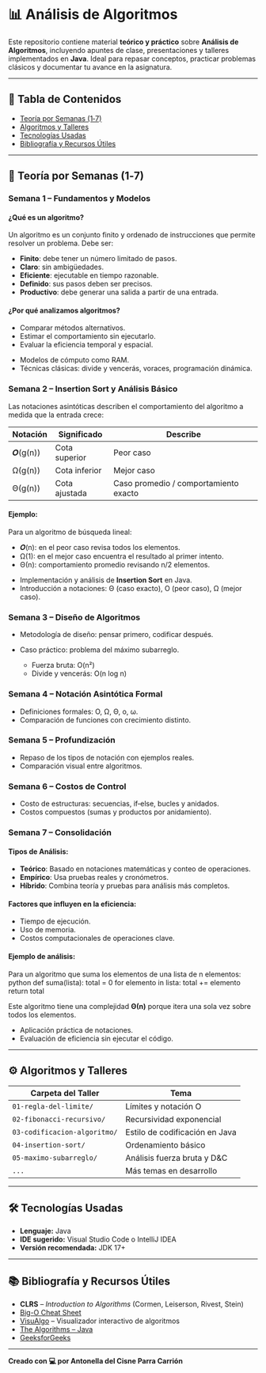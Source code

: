 # 📊 Análisis de Algoritmos

Este repositorio contiene material **teórico y práctico** sobre **Análisis de Algoritmos**, incluyendo apuntes de clase, presentaciones y talleres implementados en **Java**. Ideal para repasar conceptos, practicar problemas clásicos y documentar tu avance en la asignatura.

---

## 📑 Tabla de Contenidos

- [Teoría por Semanas (1‑7)](#-teoría-por-semanas-1‑7)
- [Algoritmos y Talleres](#-algoritmos-y-talleres)
- [Tecnologías Usadas](#-tecnologías-usadas)
- [Bibliografía y Recursos Útiles](#-bibliografía-y-recursos-útiles)

---

## 📘 Teoría por Semanas (1‑7)

### Semana 1 – Fundamentos y Modelos

#### ¿Qué es un algoritmo?
Un algoritmo es un conjunto finito y ordenado de instrucciones que permite resolver un problema. Debe ser:
- **Finito**: debe tener un número limitado de pasos.
- **Claro**: sin ambigüedades.
- **Eficiente**: ejecutable en tiempo razonable.
- **Definido**: sus pasos deben ser precisos.
- **Productivo**: debe generar una salida a partir de una entrada.

#### ¿Por qué analizamos algoritmos?
- Comparar métodos alternativos.
- Estimar el comportamiento sin ejecutarlo.
- Evaluar la eficiencia temporal y espacial.


* Modelos de cómputo como RAM.
* Técnicas clásicas: divide y vencerás, voraces, programación dinámica.

### Semana 2 – Insertion Sort y Análisis Básico

Las notaciones asintóticas describen el comportamiento del algoritmo a medida que la entrada crece:

| Notación | Significado | Describe |
|----------|-------------|----------|
| 𝑶(g(n)) | Cota superior | Peor caso |
| Ω(g(n)) | Cota inferior | Mejor caso |
| Θ(g(n)) | Cota ajustada | Caso promedio / comportamiento exacto |

#### Ejemplo:
Para un algoritmo de búsqueda lineal:
- 𝑶(n): en el peor caso revisa todos los elementos.
- Ω(1): en el mejor caso encuentra el resultado al primer intento.
- Θ(n): comportamiento promedio revisando n/2 elementos.

* Implementación y análisis de **Insertion Sort** en Java.
* Introducción a notaciones: Θ (caso exacto), O (peor caso), Ω (mejor caso).

### Semana 3 – Diseño de Algoritmos

* Metodología de diseño: pensar primero, codificar después.
* Caso práctico: problema del máximo subarreglo.

  * Fuerza bruta: O(n²)
  * Divide y vencerás: O(n log n)

### Semana 4 – Notación Asintótica Formal

* Definiciones formales: O, Ω, Θ, o, ω.
* Comparación de funciones con crecimiento distinto.

### Semana 5 – Profundización

* Repaso de los tipos de notación con ejemplos reales.
* Comparación visual entre algoritmos.

### Semana 6 – Costos de Control

* Costo de estructuras: secuencias, if‑else, bucles y anidados.
* Costos compuestos (sumas y productos por anidamiento).

### Semana 7 – Consolidación

#### Tipos de Análisis:
- **Teórico**: Basado en notaciones matemáticas y conteo de operaciones.
- **Empírico**: Usa pruebas reales y cronómetros.
- **Híbrido**: Combina teoría y pruebas para análisis más completos.

#### Factores que influyen en la eficiencia:
- Tiempo de ejecución.
- Uso de memoria.
- Costos computacionales de operaciones clave.

#### Ejemplo de análisis:
Para un algoritmo que suma los elementos de una lista de n elementos:
python
def suma(lista):
    total = 0
    for elemento in lista:
        total += elemento
    return total

Este algoritmo tiene una complejidad **Θ(n)** porque itera una sola vez sobre todos los elementos.


* Aplicación práctica de notaciones.
* Evaluación de eficiencia sin ejecutar el código.

---

## ⚙️ Algoritmos y Talleres

| Carpeta del Taller           | Tema                           |
| ---------------------------- | ------------------------------ |
| `01-regla-del-limite/`       | Límites y notación O           |
| `02-fibonacci-recursivo/`    | Recursividad exponencial       |
| `03-codificacion-algoritmo/` | Estilo de codificación en Java |
| `04-insertion-sort/`         | Ordenamiento básico            |
| `05-maximo-subarreglo/`      | Análisis fuerza bruta y D&C    |
| `...`                        | Más temas en desarrollo        |

---

## 🛠️ Tecnologías Usadas

* **Lenguaje:** Java
* **IDE sugerido:** Visual Studio Code o IntelliJ IDEA
* **Versión recomendada:** JDK 17+

---

## 📚 Bibliografía y Recursos Útiles

* **CLRS** – *Introduction to Algorithms* (Cormen, Leiserson, Rivest, Stein)
* [Big-O Cheat Sheet](https://www.bigocheatsheet.com/)
* [VisuAlgo](https://visualgo.net/) – Visualizador interactivo de algoritmos
* [The Algorithms – Java](https://github.com/TheAlgorithms/Java)
* [GeeksforGeeks](https://www.geeksforgeeks.org/fundamentals-of-algorithms/)

---


**Creado con 💻 por Antonella del Cisne Parra Carrión**
